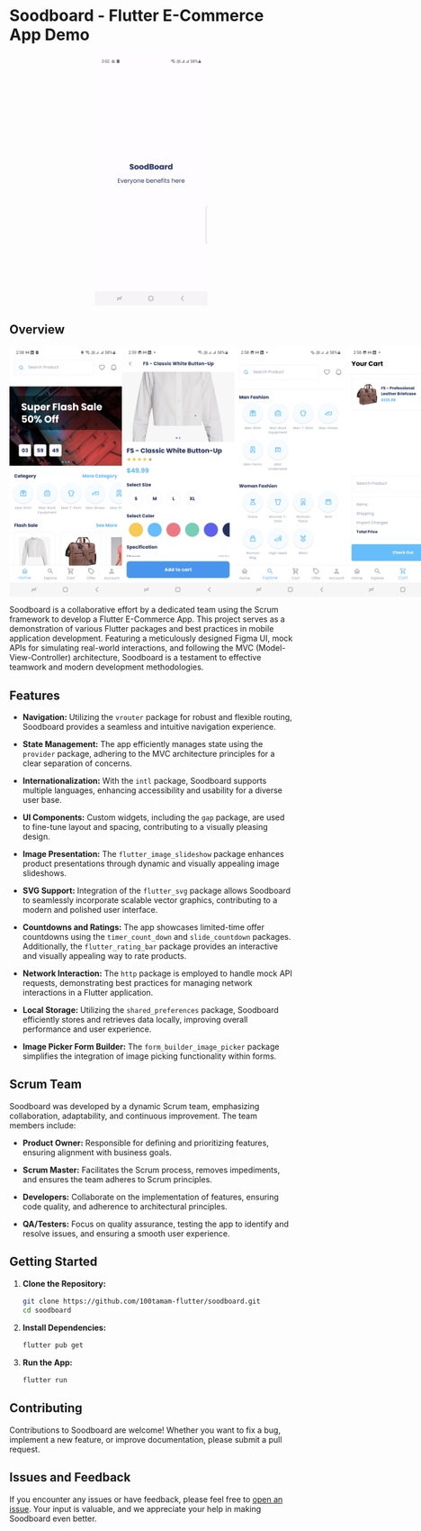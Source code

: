 # Soodboard - Flutter E-Commerce App Demo
<div style="display: flex; justify-content: center;">
<img src="screenshots/soodboard.gif" width="200">
</div>

## Overview
<div style="display: flex; justify-content: space-between;">
  <img src="screenshots/1.jpg" width="200">
  <img src="screenshots/2.jpg" width="200">
  <img src="screenshots/3.jpg" width="200">
  <img src="screenshots/4.jpg" width="200">
  <img src="screenshots/5.jpg" width="200">
</div>

Soodboard is a collaborative effort by a dedicated team using the Scrum framework to develop a Flutter E-Commerce App. This project serves as a demonstration of various Flutter packages and best practices in mobile application development. Featuring a meticulously designed Figma UI, mock APIs for simulating real-world interactions, and following the MVC (Model-View-Controller) architecture, Soodboard is a testament to effective teamwork and modern development methodologies.

## Features

- **Navigation:** Utilizing the `vrouter` package for robust and flexible routing, Soodboard provides a seamless and intuitive navigation experience.

- **State Management:** The app efficiently manages state using the `provider` package, adhering to the MVC architecture principles for a clear separation of concerns.

- **Internationalization:** With the `intl` package, Soodboard supports multiple languages, enhancing accessibility and usability for a diverse user base.

- **UI Components:** Custom widgets, including the `gap` package, are used to fine-tune layout and spacing, contributing to a visually pleasing design.

- **Image Presentation:** The `flutter_image_slideshow` package enhances product presentations through dynamic and visually appealing image slideshows.

- **SVG Support:** Integration of the `flutter_svg` package allows Soodboard to seamlessly incorporate scalable vector graphics, contributing to a modern and polished user interface.

- **Countdowns and Ratings:** The app showcases limited-time offer countdowns using the `timer_count_down` and `slide_countdown` packages. Additionally, the `flutter_rating_bar` package provides an interactive and visually appealing way to rate products.

- **Network Interaction:** The `http` package is employed to handle mock API requests, demonstrating best practices for managing network interactions in a Flutter application.

- **Local Storage:** Utilizing the `shared_preferences` package, Soodboard efficiently stores and retrieves data locally, improving overall performance and user experience.

- **Image Picker Form Builder:** The `form_builder_image_picker` package simplifies the integration of image picking functionality within forms.

## Scrum Team

Soodboard was developed by a dynamic Scrum team, emphasizing collaboration, adaptability, and continuous improvement. The team members include:

- **Product Owner:** Responsible for defining and prioritizing features, ensuring alignment with business goals.

- **Scrum Master:** Facilitates the Scrum process, removes impediments, and ensures the team adheres to Scrum principles.

- **Developers:** Collaborate on the implementation of features, ensuring code quality, and adherence to architectural principles.

- **QA/Testers:** Focus on quality assurance, testing the app to identify and resolve issues, and ensuring a smooth user experience.

## Getting Started

1. **Clone the Repository:**
   ```bash
   git clone https://github.com/100tamam-flutter/soodboard.git
   cd soodboard
   ```

2. **Install Dependencies:**
   ```bash
   flutter pub get
   ```

3. **Run the App:**
   ```bash
   flutter run
   ```

## Contributing

Contributions to Soodboard are welcome! Whether you want to fix a bug, implement a new feature, or improve documentation, please submit a pull request.

## Issues and Feedback

If you encounter any issues or have feedback, please feel free to [open an issue](https://github.com/100tamam-flutter/soodboard/issues). Your input is valuable, and we appreciate your help in making Soodboard even better.